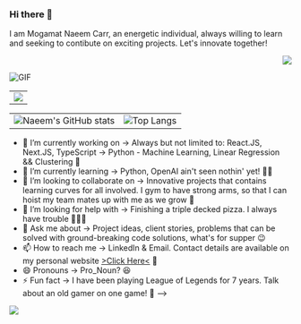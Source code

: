 ### Hi there 👋

I am Mogamat Naeem Carr, an energetic individual, always willing to learn and seeking to contibute on exciting projects. Let's innovate together!

<!-- Profile Viewer Counter -->


<div align="right">

![](https://komarev.com/ghpvc/?username=naeem2000&color=green&style=for-the-badge)

</div>
  


<!-- Profile Viewer Counter End -->

<!-- GIF -->
![GIF](https://media.giphy.com/media/JqmupuTVZYaQX5s094/giphy.gif)
<!-- GIF end -->

<!-- Trophie Icons -->

<table>
  <tr>
    <td>
      <img src="[![trophy](https://github-profile-trophy.vercel.app/?username=naeem2000&theme=nord&no-bg=true&no-frame=true)](https://github.com/naeem2000/github-profile-trophy)">
    </td>
  </tr>
</table>
<!-- Trophie Icons End -->

<!-- Stats -->
<table>
  <tr>
    <td>
      <img src="https://github-readme-stats.vercel.app/api?username=naeem2000&show_icons=true&theme=synthwave" alt="Naeem's GitHub stats">
    </td>
    <td>
      <img src="https://github-readme-stats.vercel.app/api/top-langs/?username=naeem2000&layout=compact" alt="Top Langs">
    </td>
  </tr>
</table>
<!-- Stats End -->

- 🔭 I’m currently working on -> Always but not limited to: React.JS, Next.JS, TypeScript -> Python - Machine Learning, Linear Regression && Clustering 🤖
- 🌱 I’m currently learning -> Python, OpenAI ain't seen nothin' yet! 👨‍💻
- 👯 I’m looking to collaborate on -> Innovative projects that contains learning curves for all involved. I gym to have strong arms, so that I can hoist my team mates up with me as we grow 💪
- 🤔 I’m looking for help with -> Finishing a triple decked pizza. I always have trouble 🍕🍕🍕
- 💬 Ask me about -> Project ideas, client stories, problems that can be solved with ground-breaking code solutions, what's for supper 😉
- 📫 How to reach me -> LinkedIn & Email. Contact details are available on my personal website <a href="https://www.google.com" target="_blank">>Click Here<<a/> 📩
- 😄 Pronouns -> Pro_Noun? 😆
- ⚡ Fun fact -> I have been playing League of Legends for 7 years. Talk about an old gamer on one game! 👾
-->

<!-- Whatsapp -->
<img src="https://img.shields.io/badge/WhatsApp-25D366?style=for-the-badge&logo=whatsapp&logoColor=white" />
